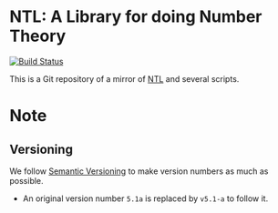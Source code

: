 # NTL: A Library for doing Number Theory

[![Build Status](https://travis-ci.org/tell/ntl-unix.svg?branch=master)](https://travis-ci.org/tell/ntl-unix)

This is a Git repository of a mirror of [NTL](http://www.shoup.net/ntl/) and several scripts.

# Note

## Versioning

We follow [Semantic Versioning](http://semver.org/) to make version numbers as much as possible.
- An original version number `5.1a` is replaced by `v5.1-a` to follow it.
